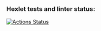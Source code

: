 ### Hexlet tests and linter status:
[![Actions Status](https://github.com/g3nnadevich/frontend-project-46/actions/workflows/hexlet-check.yml/badge.svg)](https://github.com/g3nnadevich/frontend-project-46/actions)